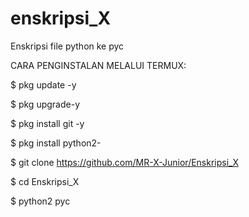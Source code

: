 # enskripsi_X
Enskripsi file python ke pyc

CARA PENGINSTALAN MELALUI TERMUX:

$ pkg update -y

$ pkg upgrade-y

$ pkg install git -y

$ pkg install python2-

$ git clone https://github.com/MR-X-Junior/Enskripsi_X

$ cd Enskripsi_X

$ python2 pyc


